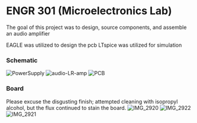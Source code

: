 # ENGR 301 (Microelectronics Lab) 

The goal of this project was to design, source components, and assemble an audio amplifier

EAGLE was utilized to design the pcb
LTspice was utilized for simulation

### Schematic
![PowerSupply](https://github.com/KipperNugget/Audio_Amplifier/assets/54484042/e028b1f9-466d-4300-9696-67bfc979a8e2)
![audio-LR-amp](https://github.com/KipperNugget/Audio_Amplifier/assets/54484042/8726b3aa-f56c-4fce-8a45-dcf757118a27)
![PCB](https://github.com/KipperNugget/Audio_Amplifier/assets/54484042/ba8cc3fe-4ed6-450b-8a00-0219206d0f66)
### Board
Please excuse the disgusting finish; attempted cleaning with isopropyl alcohol, but the flux continued to stain the board.
![IMG_2920](https://github.com/KipperNugget/Audio_Amplifier/assets/54484042/257b156e-0b73-4c21-8ecd-88db59cea7d4)
![IMG_2922](https://github.com/KipperNugget/Audio_Amplifier/assets/54484042/3fb3a464-57b8-464c-9c1c-6a1611d8f788)
![IMG_2921](https://github.com/KipperNugget/Audio_Amplifier/assets/54484042/c50bd386-3237-4fb4-8db0-ca8637bce713)
